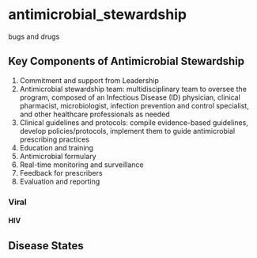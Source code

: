 # antimicrobial_stewardship
bugs and drugs

## Key Components of Antimicrobial Stewardship
1. Commitment and support from Leadership
2. Antimicrobial stewardship team: multidisciplinary team to oversee the program, composed of an Infectious Disease (ID) physician, clinical pharmacist, microbiologist, infection prevention and control specialist, and other healthcare professionals as needed
3. Clinical guidelines and protocols: compile evidence-based guidelines, develop policies/protocols, implement them to guide antimicrobial prescribing practices
4. Education and training
5. Antimicrobial formulary
6. Real-time monitoring and surveillance
7. Feedback for prescribers
8. Evaluation and reporting



### Viral
#### HIV

## Disease States
